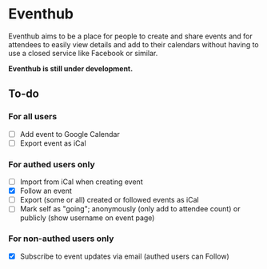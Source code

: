 # Eventhub

Eventhub aims to be a place for people to create and share events and for attendees to easily view details and add to their calendars without having to use a closed service like Facebook or similar.

**Eventhub is still under development.**

## To-do

### For all users

* [ ] Add event to Google Calendar
* [ ] Export event as iCal

### For authed users only

* [ ] Import from iCal when creating event
* [x] Follow an event
* [ ] Export (some or all) created or followed events as iCal
* [ ] Mark self as "going"; anonymously (only add to attendee count) or publicly (show username on event page)

### For non-authed users only

* [x] Subscribe to event updates via email (authed users can Follow)
